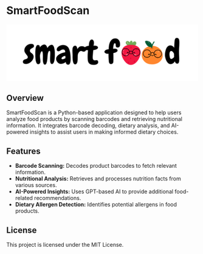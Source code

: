 # SmartFoodScan

![SmartFoodScan Logo](images/logo1.png)

## Overview
SmartFoodScan is a Python-based application designed to help users analyze food products by scanning barcodes and retrieving nutritional information. It integrates barcode decoding, dietary analysis, and AI-powered insights to assist users in making informed dietary choices.

## Features
- **Barcode Scanning:** Decodes product barcodes to fetch relevant information.
- **Nutritional Analysis:** Retrieves and processes nutrition facts from various sources.
- **AI-Powered Insights:** Uses GPT-based AI to provide additional food-related recommendations.
- **Dietary Allergen Detection:** Identifies potential allergens in food products.

## License
This project is licensed under the MIT License.
